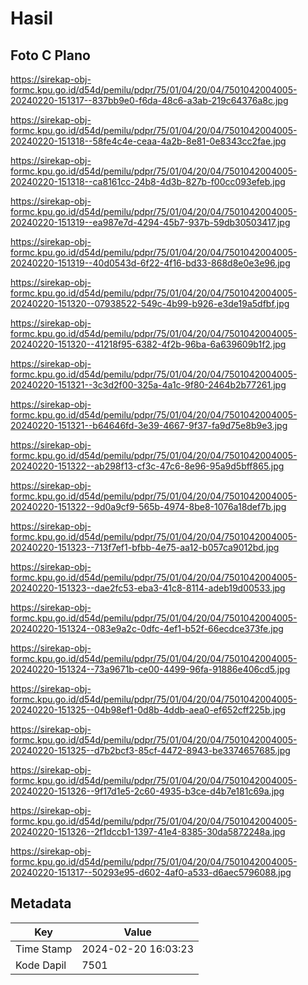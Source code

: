 # Hasil

## Foto C Plano

https://sirekap-obj-formc.kpu.go.id/d54d/pemilu/pdpr/75/01/04/20/04/7501042004005-20240220-151317--837bb9e0-f6da-48c6-a3ab-219c64376a8c.jpg

https://sirekap-obj-formc.kpu.go.id/d54d/pemilu/pdpr/75/01/04/20/04/7501042004005-20240220-151318--58fe4c4e-ceaa-4a2b-8e81-0e8343cc2fae.jpg

https://sirekap-obj-formc.kpu.go.id/d54d/pemilu/pdpr/75/01/04/20/04/7501042004005-20240220-151318--ca8161cc-24b8-4d3b-827b-f00cc093efeb.jpg

https://sirekap-obj-formc.kpu.go.id/d54d/pemilu/pdpr/75/01/04/20/04/7501042004005-20240220-151319--ea987e7d-4294-45b7-937b-59db30503417.jpg

https://sirekap-obj-formc.kpu.go.id/d54d/pemilu/pdpr/75/01/04/20/04/7501042004005-20240220-151319--40d0543d-6f22-4f16-bd33-868d8e0e3e96.jpg

https://sirekap-obj-formc.kpu.go.id/d54d/pemilu/pdpr/75/01/04/20/04/7501042004005-20240220-151320--07938522-549c-4b99-b926-e3de19a5dfbf.jpg

https://sirekap-obj-formc.kpu.go.id/d54d/pemilu/pdpr/75/01/04/20/04/7501042004005-20240220-151320--41218f95-6382-4f2b-96ba-6a639609b1f2.jpg

https://sirekap-obj-formc.kpu.go.id/d54d/pemilu/pdpr/75/01/04/20/04/7501042004005-20240220-151321--3c3d2f00-325a-4a1c-9f80-2464b2b77261.jpg

https://sirekap-obj-formc.kpu.go.id/d54d/pemilu/pdpr/75/01/04/20/04/7501042004005-20240220-151321--b64646fd-3e39-4667-9f37-fa9d75e8b9e3.jpg

https://sirekap-obj-formc.kpu.go.id/d54d/pemilu/pdpr/75/01/04/20/04/7501042004005-20240220-151322--ab298f13-cf3c-47c6-8e96-95a9d5bff865.jpg

https://sirekap-obj-formc.kpu.go.id/d54d/pemilu/pdpr/75/01/04/20/04/7501042004005-20240220-151322--9d0a9cf9-565b-4974-8be8-1076a18def7b.jpg

https://sirekap-obj-formc.kpu.go.id/d54d/pemilu/pdpr/75/01/04/20/04/7501042004005-20240220-151323--713f7ef1-bfbb-4e75-aa12-b057ca9012bd.jpg

https://sirekap-obj-formc.kpu.go.id/d54d/pemilu/pdpr/75/01/04/20/04/7501042004005-20240220-151323--dae2fc53-eba3-41c8-8114-adeb19d00533.jpg

https://sirekap-obj-formc.kpu.go.id/d54d/pemilu/pdpr/75/01/04/20/04/7501042004005-20240220-151324--083e9a2c-0dfc-4ef1-b52f-66ecdce373fe.jpg

https://sirekap-obj-formc.kpu.go.id/d54d/pemilu/pdpr/75/01/04/20/04/7501042004005-20240220-151324--73a9671b-ce00-4499-96fa-91886e406cd5.jpg

https://sirekap-obj-formc.kpu.go.id/d54d/pemilu/pdpr/75/01/04/20/04/7501042004005-20240220-151325--04b98ef1-0d8b-4ddb-aea0-ef652cff225b.jpg

https://sirekap-obj-formc.kpu.go.id/d54d/pemilu/pdpr/75/01/04/20/04/7501042004005-20240220-151325--d7b2bcf3-85cf-4472-8943-be3374657685.jpg

https://sirekap-obj-formc.kpu.go.id/d54d/pemilu/pdpr/75/01/04/20/04/7501042004005-20240220-151326--9f17d1e5-2c60-4935-b3ce-d4b7e181c69a.jpg

https://sirekap-obj-formc.kpu.go.id/d54d/pemilu/pdpr/75/01/04/20/04/7501042004005-20240220-151326--2f1dccb1-1397-41e4-8385-30da5872248a.jpg

https://sirekap-obj-formc.kpu.go.id/d54d/pemilu/pdpr/75/01/04/20/04/7501042004005-20240220-151317--50293e95-d602-4af0-a533-d6aec5796088.jpg


## Metadata

| Key        | Value               |
| ---------- | ------------------- |
| Time Stamp | 2024-02-20 16:03:23 |
| Kode Dapil | 7501                |



